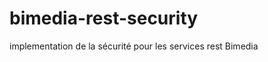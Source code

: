 bimedia-rest-security
=====================

implementation de la sécurité pour les services rest Bimedia
